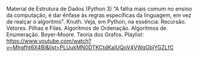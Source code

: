 
Material de Estrutura de Dados (Python 3)
“A falha mais comum no ensino da computação, é dar ênfase às regras específicas da linguagem, em vez de realçar o algoritmo". Knuth. Veja, em Python, na essência: Recursão. Vetores. Pilhas e Filas. Algoritmos de Ordenação. Algoritmos de Enumeração. Boyer-Moore. Teoria dos Grafos.
Playlist: https://www.youtube.com/watch?v=Mhgfht6X4BI&list=PLUukMN0DTKCtdKaIUQoV4VWqGblYGZLfC
